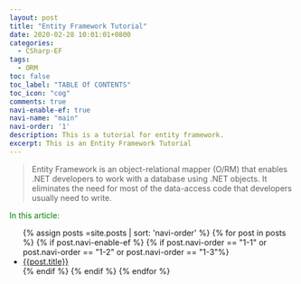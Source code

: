 ```yaml
---
layout: post
title: "Entity Framework Tutorial"
date: 2020-02-28 10:01:01+0800
categories:
  - CSharp-EF
tags:
  - ORM
toc: false
toc_label: "TABLE Of CONTENTS"
toc_icon: "cog"
comments: true
navi-enable-ef: true
navi-name: "main"
navi-order: '1'
description: This is a tutorial for entity framework.
excerpt: This is an Entity Framework Tutorial
---
```


>Entity Framework is an object-relational mapper (O/RM) that enables .NET developers to work with a database using .NET objects. It eliminates the need for most of the data-access code that developers usually need to write.

<!--items-->
<div>
<span style="color: green;">In this article:</span>
<ul>
  {% assign posts =site.posts | sort: 'navi-order' %}
  {% for post in posts %}
    {% if post.navi-enable-ef %}
      {% if post.navi-order == "1-1" or
            post.navi-order == "1-2" or 
            post.navi-order == "1-3"%}
                <li><a href="{{ site.baseurl }}{{ post.url }}" class="item-link">{{post.title}}</a></li>
      {% endif %}
    {% endif %}
  {% endfor %}
</ul>
</div>
<!--items-->
